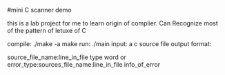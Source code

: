 #mini C scanner demo

this is a lab project for me to learn origin of complier. Can Recognize most of the pattern of letuxe of C  

compile:
./make -a make
run:
./main
input:
a c source file
output format:

source_file_name:line_in_file type word
or
error_type:sources_file_name:line_in_file info_of_error


